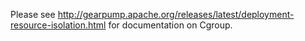 Please see http://gearpump.apache.org/releases/latest/deployment-resource-isolation.html for documentation on Cgroup.